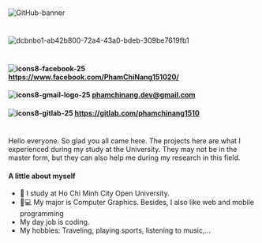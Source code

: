 #
![GitHub-banner](https://user-images.githubusercontent.com/87531241/141057087-aa67c316-b7d9-45f6-b7e2-52670eac8c92.png)
#
![dcbnbo1-ab42b800-72a4-43a0-bdeb-309be7619fb1](https://user-images.githubusercontent.com/87531241/140897463-c08dbf32-21da-4758-9623-c93178d276d7.gif)
#
#### ![icons8-facebook-25](https://user-images.githubusercontent.com/87531241/141216604-ce71b621-6457-4959-bed8-8123b47fb923.png)  https://www.facebook.com/PhamChiNang151020/
#### ![icons8-gmail-logo-25](https://user-images.githubusercontent.com/87531241/141216611-fe355ddb-bebe-4116-bdb8-475fb96a3e8e.png)  phamchinang.dev@gmail.com
#### ![icons8-gitlab-25](https://user-images.githubusercontent.com/87531241/141216616-6bb13aa2-c6db-4b6f-87ef-8bd0963f2850.png)  https://gitlab.com/phamchinang1510
#
Hello everyone. So glad you all came here. The projects here are what I experienced during my study at the University. They may not be in the master form, but they can also help me during my research in this field.
#### A little about myself
+ 🏫 I study at Ho Chi Minh City Open University.
+ 📲💻 My major is Computer Graphics. Besides, I also like web and mobile programming
+ My day job is coding.
+ My hobbies: Traveling, playing sports, listening to music,...
#
